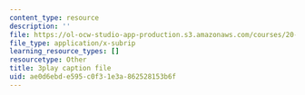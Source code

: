 ```yaml
---
content_type: resource
description: ''
file: https://ol-ocw-studio-app-production.s3.amazonaws.com/courses/20-219-becoming-the-next-bill-nye-writing-and-hosting-the-educational-show-january-iap-2015/ae0d6ebde595c0f31e3a862528153b6f_TXkB42FCriU.srt
file_type: application/x-subrip
learning_resource_types: []
resourcetype: Other
title: 3play caption file
uid: ae0d6ebd-e595-c0f3-1e3a-862528153b6f
---
```

